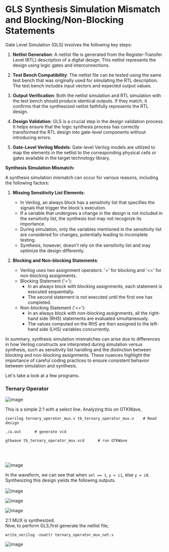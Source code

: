 # GLS Synthesis Simulation Mismatch and Blocking/Non-Blocking Statements

Gate Level Simulation (GLS) involves the following key steps:

1. **Netlist Generation**: A netlist file is generated from the Register-Transfer Level (RTL) description of a digital design. This netlist represents the design using logic gates and interconnections.

2. **Test Bench Compatibility**: The netlist file can be tested using the same test bench that was originally used for simulating the RTL description. The test bench includes input vectors and expected output values.

3. **Output Verification**: Both the netlist simulation and RTL simulation with the test bench should produce identical outputs. If they match, it confirms that the synthesized netlist faithfully represents the RTL design.

4. **Design Validation**: GLS is a crucial step in the design validation process. It helps ensure that the logic synthesis process has correctly transformed the RTL design into gate-level components without introducing errors.

5. **Gate-Level Verilog Models**: Gate-level Verilog models are utilized to map the elements in the netlist to the corresponding physical cells or gates available in the target technology library.

**Synthesis Simulation Mismatch:**

A synthesis simulation mismatch can occur for various reasons, including the following factors:

1. **Missing Sensitivity List Elements**:
   - In Verilog, an always block has a sensitivity list that specifies the signals that trigger the block's execution.
   - If a variable that undergoes a change in the design is not included in the sensitivity list, the synthesis tool may not recognize its importance.
   - During simulation, only the variables mentioned in the sensitivity list are considered for changes, potentially leading to incomplete testing.
   - Synthesis, however, doesn't rely on the sensitivity list and may optimize the design differently.

2. **Blocking and Non-blocking Statements**:
   - Verilog uses two assignment operators: '=' for blocking and '<=' for non-blocking assignments.
   - Blocking Statement ('='):
     - In an always block with blocking assignments, each statement is executed sequentially.
     - The second statement is not executed until the first one has completed.
   - Non-blocking Statement ('<='):
     - In an always block with non-blocking assignments, all the right-hand side (RHS) statements are evaluated simultaneously.
     - The values computed on the RHS are then assigned to the left-hand side (LHS) variables concurrently.

In summary, synthesis simulation mismatches can arise due to differences in how Verilog constructs are interpreted during simulation versus synthesis, such as sensitivity list handling and the distinction between blocking and non-blocking assignments. These nuances highlight the importance of careful coding practices to ensure consistent behavior between simulation and synthesis.

Let's take a look at a few programs.

### Ternary Operator
![image](https://github.com/Advaith-RN/pes_asic_class/assets/77977360/8725f946-3790-4e8b-b946-92e4b2fdd7e9)

This is a simple 2:1 with a select line.
Analyzing this on GTKWave,
```
iverilog ternary_operator_mux.v tb_ternary_operator_mux.v    # Read design

./a.out      # generate vcd

gtkwave tb_ternary_operator_mux.vcd      # run GTKWave
```
<br><br>

![image](https://github.com/Advaith-RN/pes_asic_class/assets/77977360/34499bf5-8a95-405f-9e60-d906e59d83c6)

In the waveform, we can see that when ```sel == 1```, ```y = i1```, else ``` y = i0 ```.
Synthesizing this design yields the following outputs.
<br><br>
![image](https://github.com/Advaith-RN/pes_asic_class/assets/77977360/7f3dcfb2-537c-4b51-8c68-5d534a44cd90)

![image](https://github.com/Advaith-RN/pes_asic_class/assets/77977360/6aa89556-eae1-41c6-bc6c-9944449b5d04)

![image](https://github.com/Advaith-RN/pes_asic_class/assets/77977360/8ae682b7-37c7-4da2-82f5-6e76e5477888)

2:1 MUX is synthesized.
<br>
Now, to perform GLS,first generate the netlist file;
```
write_verilog -noattr ternary_operator_mux_net.v
```
![image](https://github.com/Advaith-RN/pes_asic_class/assets/77977360/74f4761a-cefb-4ac6-8ee0-5ceb3dc866ed)



